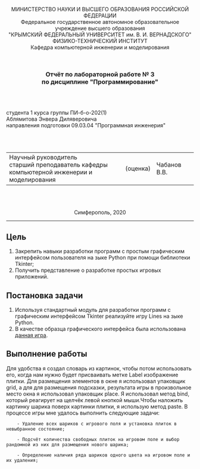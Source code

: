 <p align="center">МИНИСТЕРСТВО НАУКИ  И ВЫСШЕГО ОБРАЗОВАНИЯ РОССИЙСКОЙ ФЕДЕРАЦИИ<br>
Федеральное государственное автономное образовательное учреждение высшего образования<br>
"КРЫМСКИЙ ФЕДЕРАЛЬНЫЙ УНИВЕРСИТЕТ им. В. И. ВЕРНАДСКОГО"<br>
ФИЗИКО-ТЕХНИЧЕСКИЙ ИНСТИТУТ<br>
Кафедра компьютерной инженерии и моделирования</p>
<br>

<h3 align="center">Отчёт по лабораторной работе № 3<br> по дисциплине "Программирование"</h3>

<br>

<br>

<p>студента 1 курса группы ПИ-б-о-202(1)<br>
Аблямитова Энвера Диляверовича<br>
направления подготовки 09.03.04 "Программная инженерия"</p>

<br>

<br>

<table>
<tr><td>Научный руководитель<br> старший преподаватель кафедры<br> компьютерной инженерии и моделирования</td>
<td>(оценка)</td>
<td>Чабанов В.В.</td>
</tr>
</table>

<br>

<br>

<p align="center">Симферополь, 2020</p>
<hr>

## Цель

1. Закрепить навыки разработки программ с простым графическим интерфейсом пользователя на зыке Python при помощи библиотеки Tkinter;
2. Получить представление о разработке простых игровых приложений.

## Постановка задачи

1. Используя стандартный модуль для разработки программ с графическим интерфейсом Tkinter реализуйте игру Lines на зыке Python.
2. В качестве образца графического интерфейса была использована [данная игра](http://game-shariki.ru/linii-2).

## Выполнение работы
Для удобства я создал словарь из картинок, чтобы потом использовать его, когда нам нужно будет присваивать метке Label изображение плитки. Для размещения элементов в окне я использовал упаковщик grid, а для для размещения подсказки, результата игры в произвольное место окна я использовал упаковщик place. Я использовал метод bind, который реагирует на щелчёк левой кнопкой мыши.Чтобы наложить картинку шарика поверх картинки плитки, я использую метод paste.
В процессе игры мне удалось выполнить следующие задачи:

        - Удаление всех шариков с игрового поля и установка плиток в невыбранное состояние;
        
        - Подсчёт количества свободных плиток на игровом поле и выбор рандомной из них для размещения нового шарика;
        
        - Определение наличия ряда шариков одного цвета на игровом поле и их удаления;

